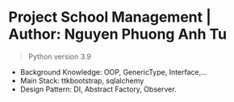 # Project School Management | Author: Nguyen Phuong Anh Tu

> Python version 3.9

- Background Knowledge: OOP, GenericType, Interface,...
- Main Stack: ttkbootstrap, sqlalchemy
- Design Pattern: DI, Abstract Factory, Observer.

